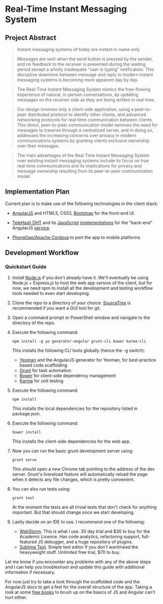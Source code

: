 Real-Time Instant Messaging System
==================================

Project Abstract
----------------

>Instant messaging systems of today are instant in name only. 

>Messages are sent when the send button is pressed by the sender, and no feedback to the receiver is presented during 
the waiting period except a wholly inadequate “user is typing” notification. This disruptive downtime between message 
and reply in modern instant messaging systems is becoming more apparent day by day. 

>The Real-Time Instant Messaging System mimics the free-flowing experience of natural, in-person conversations, by 
updating messages on the receiver side as they are being written in real time. 

>Our design involves only a client-side application, using a peer-to-peer distributed protocol to identify other 
clients, and advanced networking protocols for real-time communication between clients. This direct, peer-to-peer 
communication model removes the need for messages to traverse through a centralized server, and in doing so, addresses 
the increasing concerns over privacy in modern communications systems by granting clients exclusive ownership over 
their messages. 

>The main advantages of the Real Time Instant Messaging System over existing instant messaging systems include its 
focus on true real-time communications and its implications for privacy and message ownership resulting from its 
peer-to-peer communication model. 

Implementation Plan
-------------------

Current plan is to make use of the following technologies in the client stack:

* [AngularJS](https://angularjs.org/) and HTML5, CSS3, [Bootstrap](http://getbootstrap.com/) for the front-end UI.

* [TeleHash DHT](http://telehash.org/) and its [JavaScript](https://github.com/telehash/thjs) 
    [implementations](https://github.com/telehash/node-telehash) for the "back-end" AngularJS 
    [service](https://docs.angularjs.org/guide/services).

* [PhoneGap/Apache Cordova](http://phonegap.com/) to port the app to mobile platforms.

Development Workflow
--------------------

### Quickstart Guide

1. Install [Node.js](http://nodejs.org/) if you don't already have it. We'll eventually be using Node.js + Express.js 
    to host the web app version of the client, but for now, we need npm to install all the development and testing 
    workflow tools needed to even start developing.

2. Clone the repo to a directory of your choice. [SourceTree](http://www.sourcetreeapp.com/) is recommended if you want 
    a GUI tool for git.

3. Open a command prompt or PowerShell window and navigate to the directory of the repo.

4. Execute the following command:
    
    ```CLI
    npm install -g yo generator-angular grunt-cli bower karma-cli
    ```
    
    This installs the following CLI tools globally (hence the -g switch):
    
    * [Yeoman](http://yeoman.io/) and the AngularJS generator for Yeoman, for best-practice based code scaffolding
    * [Grunt](http://gruntjs.com/) for task automation
    * [Bower](http://bower.io/) for client-side dependency management
    * [Karma](http://karma-runner.github.io/0.12/index.html) for unit testing

5. Execute the following command:

    ```CLI
    npm install
    ```

    This installs the local dependencies for the repository listed in package.json.
    
6. Execute the following command:
    
    ```CLI
    bower install
    ```

    This installs the client-side dependencies for the web app.

7. Now you can run the basic grunt development server using:
    
    ```CLI
    grunt serve
    ```
    
    This should open a new Chrome tab pointing to the address of the dev server. Grunt's livereload feature will 
        automatically reload the page when it detects any file changes, which is pretty convenient.

8. You can also run tests using:

    ```CLI
    grunt test
    ```
    
    At the moment the tests are all trivial tests that don't check for anything important. But that should change once 
        we start developing.
        
9. Lastly decide on an IDE to use. I recommend one of the following:
    
    * [WebStorm](http://www.jetbrains.com/webstorm/). This is what I use. 30 day trial and $30 to buy for the Academic 
        Licence. Has code analytics, refactoring support, full-featured JS debugger, and a huge repository of plugins.
    * [Sublime Text](http://www.sublimetext.com/). Simple text editor if you don't want/need the heavyweight stuff.
        Unlimited free trial, $70 to buy.

Let me know if you encounter any problems with any of the above steps and I can help you troubleshoot and update this 
    guide with additional information if necessary.

For now just try to take a look through the scaffolded code and the AngularJS docs to get a feel for the overall 
    structure of the app. Taking a look at some 
    [free books](http://resrc.io/list/10/list-of-free-programming-books/#javascript) to brush up on the basics of JS 
    and Angular can't hurt either.
